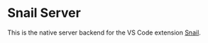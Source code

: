# Snail Server

This is the native server backend for the VS Code extension [Snail](https://github.com/albertziegenhagel/snail).
